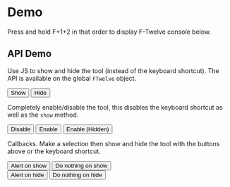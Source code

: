 <html>

<head>
    <meta http-equiv="X-UA-Compatible" content="IE=edge"/>
    <title>F-Twelve Demo</title>
    <!-- #################### -->
    <!--                      -->
    <!-- Include the CSS file -->
    <!--                      -->
    <!-- #################### -->
    <link rel="stylesheet" href="dist/f-twelve.css"/>
</head>

<body>

<h1>Demo</h1>
<p>Press and hold F+1+2 in that order to display F-Twelve console below.</p>

<h2>API Demo</h2>
<p>Use JS to show and hide the tool (instead of the keyboard shortcut). The API is available on the global
    <code>FTwelve</code> object.</p>
<button onclick="FTwelve.show()">Show</button>
<button onclick="FTwelve.hide()">Hide</button>

<p>Completely enable/disable the tool, this disables the keyboard shortcut as well as the <code>show</code> method.</p>
<button onclick="FTwelve.disable()">Disable</button>
<button onclick="FTwelve.enable()">Enable</button>
<button onclick="FTwelve.enable(false)">Enable (Hidden)</button>

<p>Callbacks. Make a selection then show and hide the tool with the buttons above or the keyboard shortcut.</p>
<button onclick="FTwelve.onShow(function(){alert('Showing')})">Alert on show</button>
<button onclick="FTwelve.onShow(function(){})">Do nothing on show</button>
<br/>
<button onclick="FTwelve.onHide(function(){alert('Hiding')})">Alert on hide</button>
<button onclick="FTwelve.onHide(function(){})">Do nothing on hide</button>

<!-- ####################################################### -->
<!--                                                         -->
<!-- Include the JS file... And that's it, F-Twelve is ready -->
<!--                                                         -->
<!-- ####################################################### -->
<script src="dist/f-twelve.umd.js"></script>

<script>

  generateFakeContent();

  // Use the console functions as usual and it will capture the output
  console.log("log msg");
  console.warn("warn msg");
  console.error("error msg");
  console.info("info msg");
  console.log({ "one": "two" });
  console.log("one", "two", 3);
  console.warn("words followed by a small object followed by a large object", { "one": "two" }, {
    "ticket": [{
      "impact": "0",
      "tenantId": "5ba2af2b0456dc5c3fdc9b02",
      "summary": "123",
      "description": "123",
      "assignedGroupId": "5ba3ddddc40a384ad1bd45c8",
      "containsPhi": true,
      "firstName": "Portal",
      "lastName": "Portal",
      "userName": "4464007",
      "email": "pgross41@gmail.com",
      "phoneNumber": "(636) 466-3778",
      "id": 1
    }],
    "configuration": [{
      "id": "undefined",
      "tenantId": "0b8a0111-e8e6-4c26-a91c-5069cbc6b1ca",
      "issueTypes": {
        "default": "5ba3ddddc40a384ad1bd45c8",
        "options": [{
          "value": "5ba3ddddc40a384ad1bd45c7",
          "text": "Hardware"
        }, { "value": "5ba3ddddc40a384ad1bd45c8", "text": "Software" }, {
          "value": "5ba3ddddc40a384ad1bd45c9",
          "text": "Other"
        }]
      },
      "phoneNumber": "(866) 227-8877",
      "lookBackMinutes": 240,
      "impact": {
        "default": "0",
        "options": [{ "value": "0", "text": "Minor/Localized" }, {
          "value": "1",
          "text": "Moderate/Limited"
        }, { "value": "2", "text": "Significant/Large" }, { "value": "3", "text": "Extensive/Widespread" }]
      }
    }]
  });
  iAmBadCode;


  function generateFakeContent() {
    var xmlHttp = new XMLHttpRequest();
    xmlHttp.onreadystatechange = function() {
      if (xmlHttp.readyState === 4 && xmlHttp.status === 200) document.getElementById("content").innerHTML = xmlHttp.responseText;
    };
    xmlHttp.open("GET", "https://baconipsum.com/api/?type=meat-and-filler&paras=10&format=html", true);
    xmlHttp.send();
  }


</script>
</body>

</html>